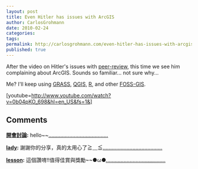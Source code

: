 ```yaml
---
layout: post
title: Even Hitler has issues with ArcGIS
author: CarlosGrohmann
date: 2010-02-24
categories: 
tags: 
permalink: http://carlosgrohmann.com/even-hitler-has-issues-with-arcgis/
published: true
---
```



After the video on Hitler's issues with [peer-review](http://digitalelevation.blogspot.com/2009/12/peer-review-process.html), this time we see him complaining about ArcGIS. Sounds so familiar... not sure why...  

  

Me? I'll keep using [GRASS](http://grass.osgeo.org/), [QGIS](http://qgis.org/), [R](http://www.r-project.org/), and other [FOSS-GIS](http://www.osgeo.org/).  

  

  

[youtube=http://www.youtube.com/watch?v=0b04pKO_698&hl=en_US&fs=1&]



## Comments



**[開會討論](#9 "2010-03-07 04:02:42"):** hello~~[.](http://showmeme.com)[.](http://girl0204.com)[.](http://baby-1007.info)[.](http://www.meimeidx.com)[.](http://www.meimei-love.info)[.](http://www.girl0204.com)[.](http://www.talkdx.com)[.](http://meimei-1007.info)[.](http://www.girl-ez.info)[.](http://www.live-222.info)[.](http://www.live-baby.info)[.](http://meimeivideo.com)[.](http://live-69.info)[.](http://girl-ez.info)[.](http://www.girlhi.com)[.](http://www.girl-dx.info)[.](http://talkmiss.com)[.](http://sexy-5320.info)[.](http://meimei-mm.info)[.](http://www.meimei-080.info)[.](http://www.meimei-173.info)[.](http://www.baby-333.info)[.](http://baby-888.info)[.](http://www.girl-meimei.info)[.](http://meimei-miss.info)[.](http://baby-530.info)[.](http://www.meimei-1007.info)[.](http://www.girl-mm.info)[.](http://baby-333.info)[.](http://meimei-080.info)[.](http://memehi.com)[.](http://www.meimeigirl.com)[.](http://www.dx-video.info)[.](http://live-asia.info)[.](http://girl-free.info)[.](http://live-666.info)[.](http://girl-meme.info)[.](http://www.active%20meimei-758.info)[.](http://www.live-top.info)[.](http://www.baby-0401.info)



**[lady](#10 "2010-03-23 09:06:58"):** 謝謝你的分享，真的太用心了≧﹏≦[.](http://888.hivideoez.info)[.](http://love1.twadultez.com)[.](http://sogo1.twadultez.com)[.](http://room.hilove758.info)[.](http://s59.twadulttube.com)[.](http://monkey.twlive0401.info)[.](http://orz2.jpbaby758.info)[.](http://playboy2.jpkisstube.info)[.](http://173show.hivideoez.info)[.](http://woman.twbaby5366.net)[.](http://love104.twkiss333.info)[.](http://666.twbaby555.net)[.](http://love2.jpkissgo.info)[.](http://play3.jpkissgo.info)[.](http://tw181.hivideolove.info)[.](http://0401.hivideomeimei.info)[.](http://room.hivideomeimei.info)[.](http://ut3.hivideolove.info)[.](http://gogo.twlive999.info)[.](http://girl5320.twgoodmm.com)[.](http://sex3.hivideoshow.info)[.](http://show.jpkisstw.info)[.](http://livesex.twlive0401.info)[.](http://69.hivideotalk.info)[.](http://show3.hivideoshow.info)[.](http://adult.twlive258.info)[.](http://tw183.jpkissgo.info)[.](http://sexy2.jpkissgo.info)[.](http://tw181.twadultez.com)[.](http://4w.twgoodmm.com)[.](http://loveu.hivideoshow.info)[.](http://520sex.twbaby555.net)[.](http://uthome2.jpkisstube.info)[.](http://18jack.hivideomeimei.info)[.](http://uthome3.twgoodmiss.com)[.](http://6k.jpkisstw.info)[.](http://sex3.jpkisstube.info)[.](http://e35.twgoodmm.com)[.](http://loveu.hivideolove.info)[.](http://shop.himoviehi.info)



**[lesson](#11 "2010-03-23 09:09:52"):** 這個讚唷!!值得佳賞與獎勵~~●ω●[.](http://sogo.twkiss258.info)[.](http://showlive1.hivideolove.info)[.](http://tw1.hivideoshow.info)[.](http://18tw.twbaby555.net)[.](http://room.twadultez.com)[.](http://85.jpkiss222.info)[.](http://girl.twsexy66.info)[.](http://sogo.hivideoshow.info)[.](http://dvd.twlivemiss.info)[.](http://ss3691.twgoodmm.com)[.](http://gogo.twsexy66.info)[.](http://176.hivideoez.info)[.](http://s11.twgoodmm.com)[.](http://panda.twbaby555.net)[.](http://ut.twadulttop.com)[.](http://mm.twadultez.com)[.](http://twadultez.com)[.](http://play.twlive0401.info)[.](http://sex5203.jpkissgo.info)[.](http://utshow2.twgoodmiss.com)[.](http://play2.twadultez.com)[.](http://sex.twlivemiss.info)[.](http://sexy.jpbaby758.info)[.](http://love1043.twadulttop.com)[.](http://eut.twgoodmm.com)[.](http://sex5201.twbaby5366.net)[.](http://dudusex.himovieadult.info)[.](http://24h.twgoodmm.com)[.](http://adult.hivideotalk.info)[.](http://tw1.twadulttop.com)[.](http://jpkissgood.info)[.](http://shop.twkiss333.info)[.](http://nice2.jpbaby758.info)[.](http://ok7.twadultfree.com)[.](http://666.hivideomeimei.info)[.](http://uthome2.twadulttop.com)[.](http://h1.twadulttube.com)[.](http://play.twkiss5366.info)[.](http://chat.twlivemiss.info)[.](http://mm.twlivememe.info)



